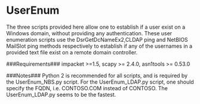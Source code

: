 # UserEnum #
The three scripts provided here allow one to establish if a user exist on a Windows domain, without providing any authentication. These user enumeration scripts use the DsrGetDcNameEx2,CLDAP ping and NetBIOS MailSlot ping methods respectively to establish if any of the usernames in a provided text file exist on a remote domain controller.

###Requirements###
impacket >=1.5,
scapy >= 2.4.0,
asn1tools >= 0.53.0

###Notes###
Python 2 is recommended for all scripts, and is required by the UserEnum_NBS.py script.
For the UserEnum_LDAP.py script, one should specify the FQDN, i.e. CONTOSO.COM instead of CONTOSO.
The UserEnum_LDAP.py seems to be the fastest.
